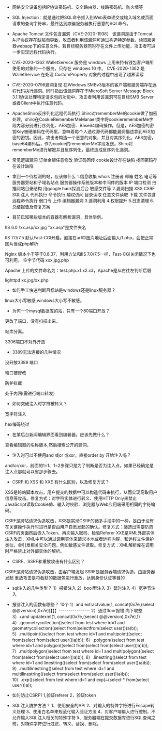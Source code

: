 - 网络安全设备包括IP协议密码机、安全路由器、线路密码机、防火墙等

- SQL Injection：就是通过把SQL命令插入到Web表单递交或输入域名或页面请求的查询字符串，最终达到欺骗服务器执行恶意的SQL命令。 

- Apache Tomcat 文件包含漏洞（CVE-2020-1938）
该漏洞是由于Tomcat AJP协议存在缺陷而导致，攻击者利用该漏洞可通过构造特定参数，读取服务器webapp下的任意文件。若目标服务器同时存在文件上传功能，攻击者可进一步实现远程代码执行。

- CVE-2020-1362 
WalletService 服务是 windows 上用来持有钱包客户端所使用的对象的一个服务，只存在 windows 10 中。
CVE-2020-1362 是 WalletService 在处理 CustomProperty 对象的过程中出现了越界读写

- CVE-2020-0796漏洞复现
在Windows SMBv3版本的客户端和服务端存在远程代码执行漏洞。同时指出该漏洞存在于MicroSoft Server Message Block 3.1.1协议处理特定请求包的功能中，攻击者利用该漏洞可在目标SMB Server或者Client中执行任意代码。

- ApacheShiro反序列化远程代码执行
Shiro对rememberMe的cookie做了加密处理，shiro在CookieRememberMeManaer类中将cookierememberMe字段内容分别进行序列化、AES加密、Base64编码操作。但是，AES加密的密钥Key被硬编码在代码里，意味着每个人通过源代码都能漏洞描述拿到AES加密的密钥。因此，攻击者构造一个恶意的对象，并且对其序列化，AES加密，base64编码后，作为cookie的rememberMe字段发送。Shiro将rememberMe进行解密并且反序列化，最终造成反序列化漏洞。

- 常见逻辑漏洞
订单金额任意修改
验证码回传
cookie设计存在缺陷
找回密码存在设计缺陷

- 拿到一个待检测的站，应该做什么
1.信息收集 whois 注册者 邮箱 姓名 电话等
          服务器旁站和子域名站点
          服务器操作系统版本和中间件的版本
          IP 端口检测
          扫描网站目录结构
          用google hack探测后台 敏感文件等
2.漏洞扫描
          XSS CSRF SQL注入 代码执行 命令执行 越权访问 目录读取 任意文件读取 下载 文件包含 远程命令执行 弱口令 上传 编辑器漏洞
3.漏洞利用
4.权限提升
5.日志清理
6.总结报告及修复方案

- 目前已知哪些版本的容器有解析漏洞，具体举例。

IIS 6.0
/xx.asp/xx.jpg "xx.asp"是文件夹名

IIS 7.0/7.5
默认Fast-CGI开启，直接在url中图片地址后面输入/1.php，会把正常图片当成php解析

Nginx
版本小于等于0.8.37，利用方法和IIS 7.0/7.5一样，Fast-CGI关闭情况下也可利用。
空字节代码 xxx.jpg.php

Apache
上传的文件命名为：test.php.x1.x2.x3，Apache是从右往左判断后缀

lighttpd
xx.jpg/xx.php

- 如何手工快速判断目标站是windows还是linux服务器？

linux大小写敏感,windows大小写不敏感。

- 为何一个mysql数据库的站，只有一个80端口开放？

更改了端口，没有扫描出来。

站库分离。

3306端口不对外开放

- 3389无法连接的几种情况

没开放3389 端口

端口被修改

防护拦截

处于内网(需进行端口转发)

- 如何突破注入时字符被转义？

宽字符注入

hex编码绕过

- 在某后台新闻编辑界面看到编辑器，应该先做什么？

查看编辑器的名称版本,然后搜索公开的漏洞。

- 注入时可以不使用and 或or 或xor，直接order by 开始注入吗？

and/or/xor，前面的1=1、1=2步骤只是为了判断是否为注入点，如果已经确定是注入点那就可以省那步骤去。

- CSRF 和 XSS 和 XXE 有什么区别，以及修复方式？

XSS是跨站脚本攻击，用户提交的数据中可以构造代码来执行，从而实现窃取用户信息等攻击。修复方式：对字符实体进行转义、使用HTTP Only来禁止JavaScript读取Cookie值、输入时校验、浏览器与Web应用端采用相同的字符编码。

CSRF是跨站请求伪造攻击，XSS是实现CSRF的诸多手段中的一种，是由于没有在关键操作执行时进行是否由用户自愿发起的确认。修复方式：筛选出需要防范CSRF的页面然后嵌入Token、再次输入密码、检验Referer
XXE是XML外部实体注入攻击，XML中可以通过调用实体来请求本地或者远程内容，和远程文件保护类似，会引发相关安全问题，例如敏感文件读取。修复方式：XML解析库在调用时严格禁止对外部实体的解析。

- CSRF、SSRF和重放攻击有什么区别？

CSRF是跨站请求伪造攻击，由客户端发起
SSRF是服务器端请求伪造，由服务器发起
重放攻击是将截获的数据包进行重放，达到身份认证等目的

- sql注入的几种类型？
1）报错注入
2）bool型注入
3）延时注入
4）宽字节注入

- 报错注入的函数有哪些？ 10个
1）and extractvalue(1, concat(0x7e,(select @@version),0x7e))】】】----------------
2）通过floor报错 向下取整
3）+and updatexml(1, concat(0x7e,(secect @@version),0x7e),1)
4）.geometrycollection()select from test where id=1 and geometrycollection((select from(selectfrom(select user())a)b));
5）.multipoint()select from test where id=1 and multipoint((select from(select from(select user())a)b));
6）.polygon()select from test where id=1 and polygon((select from(select from(select user())a)b));
7）.multipolygon()select from test where id=1 and multipolygon((select from(select from(select user())a)b));
8）.linestring()select from test where id=1 and linestring((select from(select from(select user())a)b));
9）.multilinestring()select from test where id=1 and multilinestring((select from(select from(select user())a)b));
10）.exp()select from test where id=1 and exp(~(select * from(select user())a));

- 如何防止CSRF?
1,验证referer
2，验证token

- SQL注入防护方法？
1、使用安全的API
2、对输入的特殊字符进行Escape转义处理
3、使用白名单来规范化输入验证方法
4、对客户端输入进行控制，不允许输入SQL注入相关的特殊字符
5、服务器端在提交数据库进行SQL查询之前，对特殊字符进行过滤、转义、替换、删除。

